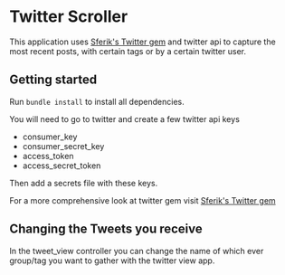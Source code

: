 # Twitter Scroller

This application uses [Sferik's Twitter gem](https://github.com/sferik/twitter) and twitter api to capture the most recent posts,
with certain tags or by a certain twitter user.

## Getting started

Run ```bundle install``` to install all dependencies.

You will need to go to twitter and create a few twitter api keys
- consumer_key
- consumer_secret_key
- access_token
- access_secret_token

Then add a secrets file with these keys.

For a more comprehensive look at twitter gem visit [Sferik's Twitter gem](https://github.com/sferik/twitter)

## Changing the Tweets you receive
In the tweet_view controller you can change the name of which ever group/tag you want to gather
with the twitter view app.
